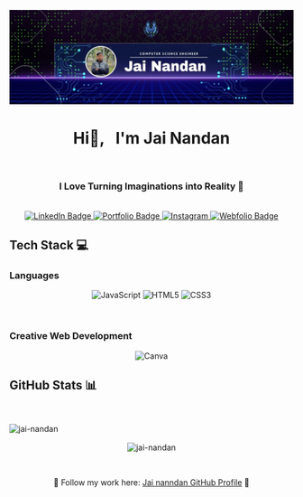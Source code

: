 ![logo](https://github.com/jai-nandan/Jai-Nandan/blob/main/jainandan%20banner.jpg)
<h1 align="center"> 
  Hi👋, &nbsp; I'm Jai Nandan 
  </h1>
  
</br>

<h3 align="center" style="text-align: center">
  I Love Turning Imaginations into Reality 🚀
</h3>



</br>

<div align="center">
  <a href="https://www.linkedin.com/in/jai-nandan-99054a301?lipi=urn%3Ali%3Apage%3Ad_flagship3_profile_view_base_contact_details%3B34QaQhKrQWydBrRDOzLzPg%3D%3D" target="_blank">
    <img src="https://img.icons8.com/?size=96&id=13930&format=png" alt="LinkedIn Badge" />
  </a>
 <a href="#" target="_blank">
    <img src="https://img.icons8.com/?size=96&id=XhDBVc7IBFl9&format=png"alt="Portfolio Badge" />
  </a>
  <a href="https://www.instagram.com/jainandan_5911/" target="_blank">
    <img src="https://img.icons8.com/?size=96&id=32323&format=png" alt="Instagram" />
  </a>
  <a href="#" target="_blank">
    <img src="https://img.icons8.com/?size=96&id=18911&format=png" alt="Webfolio Badge" />
  </a>
  
  </br>

<h2 align="left">Tech Stack 💻 </h2>

<h3 align="left "> Languages </h3>

![JavaScript](https://img.icons8.com/?size=96&id=PXTY4q2Sq2lG&format=png) 
![HTML5](https://img.icons8.com/?size=96&id=20909&format=png) 
![CSS3](https://img.icons8.com/?size=96&id=21278&format=png) 

</br>

<h3 align="left"> Creative Web Development</h3>

![Canva](https://img.icons8.com/?size=96&id=iWw83PVcBpLw&format=png) 


<h2 align="left"> GitHub Stats 📊 </h2>

</br>


<p><img align="left" src="https://github-readme-stats.vercel.app/api/top-langs?username=jai-nandan&show_icons=true&locale=en&layout=compact" alt="jai-nandan" /></p>


<br/>

<p><img align="center" src="https://github-readme-streak-stats.herokuapp.com/?user=jai-nandan&" alt="jai-nandan" /></p>

</br>


🌟 Follow my work here: [Jai nanndan GitHub Profile](https://github.com/jai-nandan) 🚀
<!--
**jai-nandan/Jai-Nandan** is a ✨ _special_ ✨ repository because its `README.md` (this file) appears on your GitHub profile.

Here are some ideas to get you started:

- 🔭 I’m currently working on ...
- 🌱 I’m currently learning ...
- 👯 I’m looking to collaborate on ...
- 🤔 I’m looking for help with ...
- 💬 Ask me about ...
- 📫 How to reach me: ...
- 😄 Pronouns: ...
- ⚡ Fun fact: ...
-->
